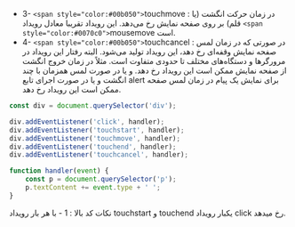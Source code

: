 - 3- `<span style="color:#00b050">`touchmove :
  در زمان حرکت انگشت (یا قلم) بر روی صفحه نمایش رخ می‌دهد.
  این رویداد تقریبا معادل رویداد `<span style="color:#0070c0">`mousemove است.
- 4- `<span style="color:#00b050">`touchcancel :
  در صورتی که در زمان لمس صفحه نمایش وقفه‌ای رخ دهد، این رویداد تولید می‌شود. البته رفتار این رویداد در مرورگرها و دستگاه‌های مختلف تا حدودی متفاوت است. مثلاً در زمان خروج انگشت از صفحه نمایش ممکن است این رویداد رخ دهد. و یا در صورت لمس همزمان با چند انگشت و یا در صورت اجرای تابع alert برای نمایش یک پیام در زمان لمس صفحه ممکن است این رویداد رخ دهد.

```javascript
const div = document.querySelector('div');

div.addEventListener('click', handler);
div.addEventListener('touchstart', handler);
div.addEventListener('touchmove', handler);          
div.addEventListener('touchend', handler);
div.addEventListener('touchcancel', handler);

function handler(event) {
	const p = document.querySelector('p');
	p.textContent += event.type + ' ';
}
```

نکات کد بالا :
1 - با هر بار رویداد touchstart و touchend یکبار رویداد click رخ میدهد.
